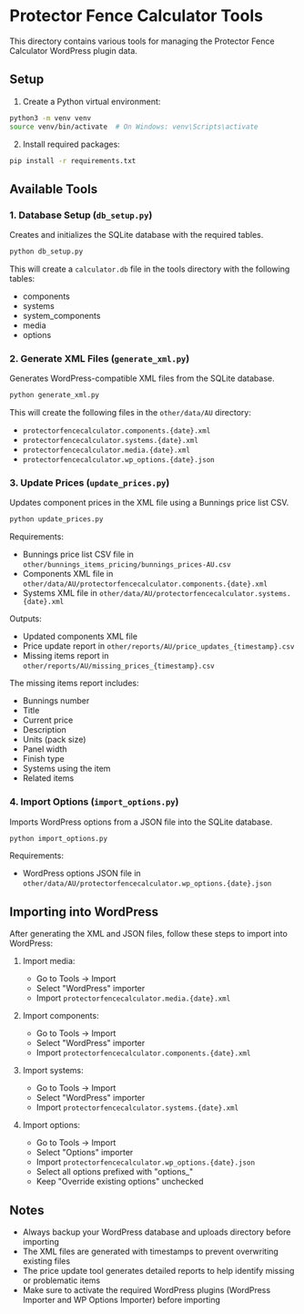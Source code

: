 # Protector Fence Calculator Tools

This directory contains various tools for managing the Protector Fence Calculator WordPress plugin data.

## Setup

1. Create a Python virtual environment:
```bash
python3 -m venv venv
source venv/bin/activate  # On Windows: venv\Scripts\activate
```

2. Install required packages:
```bash
pip install -r requirements.txt
```

## Available Tools

### 1. Database Setup (`db_setup.py`)

Creates and initializes the SQLite database with the required tables.

```bash
python db_setup.py
```

This will create a `calculator.db` file in the tools directory with the following tables:
- components
- systems
- system_components
- media
- options

### 2. Generate XML Files (`generate_xml.py`)

Generates WordPress-compatible XML files from the SQLite database.

```bash
python generate_xml.py
```

This will create the following files in the `other/data/AU` directory:
- `protectorfencecalculator.components.{date}.xml`
- `protectorfencecalculator.systems.{date}.xml`
- `protectorfencecalculator.media.{date}.xml`
- `protectorfencecalculator.wp_options.{date}.json`

### 3. Update Prices (`update_prices.py`)

Updates component prices in the XML file using a Bunnings price list CSV.

```bash
python update_prices.py
```

Requirements:
- Bunnings price list CSV file in `other/bunnings_items_pricing/bunnings_prices-AU.csv`
- Components XML file in `other/data/AU/protectorfencecalculator.components.{date}.xml`
- Systems XML file in `other/data/AU/protectorfencecalculator.systems.{date}.xml`

Outputs:
- Updated components XML file
- Price update report in `other/reports/AU/price_updates_{timestamp}.csv`
- Missing items report in `other/reports/AU/missing_prices_{timestamp}.csv`

The missing items report includes:
- Bunnings number
- Title
- Current price
- Description
- Units (pack size)
- Panel width
- Finish type
- Systems using the item
- Related items

### 4. Import Options (`import_options.py`)

Imports WordPress options from a JSON file into the SQLite database.

```bash
python import_options.py
```

Requirements:
- WordPress options JSON file in `other/data/AU/protectorfencecalculator.wp_options.{date}.json`

## Importing into WordPress

After generating the XML and JSON files, follow these steps to import into WordPress:

1. Import media:
   - Go to Tools -> Import
   - Select "WordPress" importer
   - Import `protectorfencecalculator.media.{date}.xml`

2. Import components:
   - Go to Tools -> Import
   - Select "WordPress" importer
   - Import `protectorfencecalculator.components.{date}.xml`

3. Import systems:
   - Go to Tools -> Import
   - Select "WordPress" importer
   - Import `protectorfencecalculator.systems.{date}.xml`

4. Import options:
   - Go to Tools -> Import
   - Select "Options" importer
   - Import `protectorfencecalculator.wp_options.{date}.json`
   - Select all options prefixed with "options_"
   - Keep "Override existing options" unchecked

## Notes

- Always backup your WordPress database and uploads directory before importing
- The XML files are generated with timestamps to prevent overwriting existing files
- The price update tool generates detailed reports to help identify missing or problematic items
- Make sure to activate the required WordPress plugins (WordPress Importer and WP Options Importer) before importing 